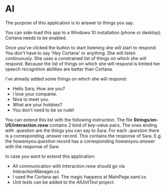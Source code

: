 <h1>AI</h1>

The purpose of this application is to answer to things you say.

You can side-load this app to a Windows 10 installation (phone or desktop). Cortana needs to be enabled.

Once you've clicked the button to start listening she will start to respond. 
You don't have to say 'Hey Cortana' or anything. She will listen continuously.
She uses a constrained list of things on which she will respond. Because the list of things on which she will respond is limited her speech recognition abilities are better than Cortana.

I've already added some things on which she will respond:
<ul>
<li>Hello Sara, How are you?</li>
<li>I love your companie.</li>
<li>Nice to meet you.</li> 
<li>What are your hobbies?</li>
<li>You don't need to be so rude!</li>
</ul>

You can extend this list with the following instruction.
The file <b>Strings/en-US/interaction.resw</b> contains 2 kind of key-value pairs. The ones ending with .question are the things
you can say to Sara.
For each <i>.question</i> there is a corresponding <i>.answer</i> record. This contains the response of Sara.
E.g. the <i>howareyou.question</i> record has a corresponding <i>howareyou.answer</i> with the response of Sare.

In case you want to extend this application:
<ul>
<li>All communication with Interaction.resw should go via InteractionManager.cs</li>
<li>I used the Cortana api. The magic happens at MainPage.xaml.cs</li>
<li>Unit tests can be added to the <i>AIUnitTest project</i>.</li>
</ul>


